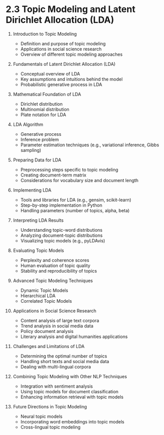 # 2.3 Topic Modeling and Latent Dirichlet Allocation (LDA)

1. Introduction to Topic Modeling

   - Definition and purpose of topic modeling
   - Applications in social science research
   - Overview of different topic modeling approaches

2. Fundamentals of Latent Dirichlet Allocation (LDA)

   - Conceptual overview of LDA
   - Key assumptions and intuitions behind the model
   - Probabilistic generative process in LDA

3. Mathematical Foundation of LDA

   - Dirichlet distribution
   - Multinomial distribution
   - Plate notation for LDA

4. LDA Algorithm

   - Generative process
   - Inference problem
   - Parameter estimation techniques (e.g., variational inference, Gibbs sampling)

5. Preparing Data for LDA

   - Preprocessing steps specific to topic modeling
   - Creating document-term matrix
   - Considerations for vocabulary size and document length

6. Implementing LDA

   - Tools and libraries for LDA (e.g., gensim, scikit-learn)
   - Step-by-step implementation in Python
   - Handling parameters (number of topics, alpha, beta)

7. Interpreting LDA Results

   - Understanding topic-word distributions
   - Analyzing document-topic distributions
   - Visualizing topic models (e.g., pyLDAvis)

8. Evaluating Topic Models

   - Perplexity and coherence scores
   - Human evaluation of topic quality
   - Stability and reproducibility of topics

9. Advanced Topic Modeling Techniques

   - Dynamic Topic Models
   - Hierarchical LDA
   - Correlated Topic Models

10. Applications in Social Science Research

    - Content analysis of large text corpora
    - Trend analysis in social media data
    - Policy document analysis
    - Literary analysis and digital humanities applications

11. Challenges and Limitations of LDA

    - Determining the optimal number of topics
    - Handling short texts and social media data
    - Dealing with multi-lingual corpora

12. Combining Topic Modeling with Other NLP Techniques

    - Integration with sentiment analysis
    - Using topic models for document classification
    - Enhancing information retrieval with topic models

13. Future Directions in Topic Modeling
    - Neural topic models
    - Incorporating word embeddings into topic models
    - Cross-lingual topic modeling

